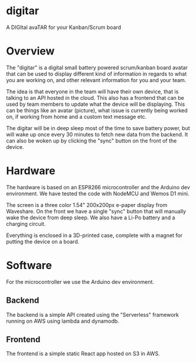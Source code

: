 # digitar
A DIGItal avaTAR for your Kanban/Scrum board

# Overview

The "digitar" is a digital small battery powered scrum/kanban board avatar that can be used to display different kind of information in regards to what you are working on, and other relevant information for you and your team.

The idea is that everyone in the team will have their own device, that is talking to an API hosted in the cloud. This also has a frontend that can be used by team members to update what the device will be displaying. This can be things like an avatar (picture), what issue is currently being worked on, if working from home and a custom text message etc.

The digitar will be in deep sleep most of the time to save battery power, but will wake up once every 30 minutes to fetch new data from the backend. It can also be woken up by clicking the "sync" button on the front of the device.

# Hardware
The hardware is based on an ESP8266 microcontroller and the Arduino dev environment.
We have tested the code with NodeMCU and Wemos D1 mini.

The screen is a three color 1.54" 200x200px e-paper display from Waveshare.
On the front we have a single "sync" button that will manually wake the device from deep sleep.
We also have a Li-Po battery and a charging circuit.

Everything is enclosed in a 3D-printed case, complete with a magnet for putting the device on a board.

# Software
For the microcontroller we use the Arduino dev environment.

## Backend
The backend is a simple API created using the "Serverless" framework running on AWS using lambda and dynamodb.

## Frontend
The frontend is a simple static React app hosted on S3 in AWS.
